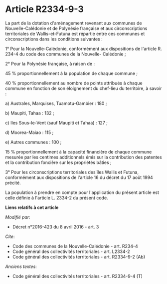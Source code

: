 # Article R2334-9-3

La part de la dotation d'aménagement revenant aux communes de Nouvelle-Calédonie et de Polynésie française et aux
circonscriptions territoriales de Wallis-et-Futuna est répartie entre ces communes et circonscriptions dans les conditions
suivantes : 

1° Pour la Nouvelle-Calédonie, conformément aux dispositions de l'article R. 234-4 du code des communes de la Nouvelle-
Calédonie ; 

2° Pour la Polynésie française, à raison de : 

45 % proportionnellement à la population de chaque commune ; 

40 % proportionnellement au nombre de points attribués à chaque commune en fonction de son éloignement du chef-lieu du
territoire, à savoir : 

a) Australes, Marquises, Tuamotu-Gambier : 180 ; 

b) Maupiti, Tahaa : 132 ; 

c) Iles Sous-le-Vent (sauf Maupiti et Tahaa) : 127 ; 

d) Moorea-Maiao : 115 ; 

e) Autres communes : 100 ; 

15 % proportionnellement à la capacité financière de chaque commune mesurée par les centimes additionnels émis sur la
contribution des patentes et la contribution foncière sur les propriétés bâties ; 

3° Pour les circonscriptions territoriales des îles Wallis et Futuna, conformément aux dispositions de l'article 16 du décret
du 17 août 1994 précité. 

La population à prendre en compte pour l'application du présent article est celle définie à l'article L. 2334-2 du présent
code.

**Liens relatifs à cet article**

_Modifié par_:

  - Décret n°2016-423 du 8 avril 2016 - art. 3

_Cite_:

  - Code des communes de la Nouvelle-Calédonie - art. R234-4
  - Code général des collectivités territoriales - art. L2334-2
  - Code général des collectivités territoriales - art. R2334-9-2 (Ab)

_Anciens textes_:

  - Code général des collectivités territoriales - art. R2334-9-4 (T)
